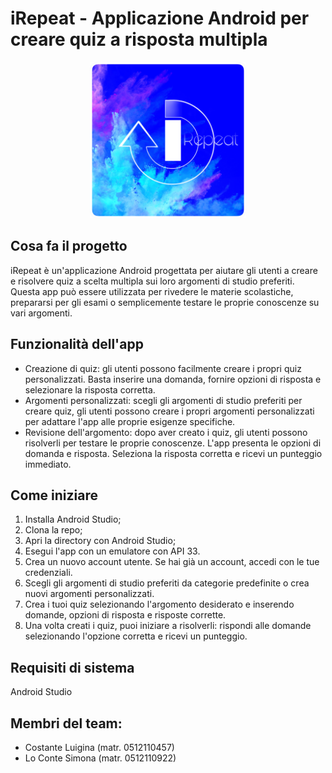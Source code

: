 # iRepeat - Applicazione Android per creare quiz a risposta multipla
<div align="center">
  <img src="app/src/main/res/drawable-v24/logo.JPEG" alt="Logo del progetto" width="250" height="250" >
</div>

## Cosa fa il progetto
iRepeat è un'applicazione Android progettata per aiutare gli utenti a creare e risolvere 
quiz a scelta multipla sui loro argomenti di studio preferiti. Questa app può essere utilizzata per 
rivedere le materie scolastiche, prepararsi per gli esami o semplicemente testare le proprie conoscenze su vari argomenti.

## Funzionalità dell'app
* Creazione di quiz: gli utenti possono facilmente creare i propri quiz personalizzati. Basta inserire una domanda, 
fornire opzioni di risposta e selezionare la risposta corretta.
* Argomenti personalizzati: scegli gli argomenti di studio preferiti per creare quiz, gli utenti possono creare i propri argomenti 
personalizzati per adattare l'app alle proprie esigenze specifiche.
* Revisione dell'argomento: dopo aver creato i quiz, gli utenti possono risolverli per testare le proprie conoscenze. 
L'app presenta le opzioni di domanda e risposta. Seleziona la risposta corretta e ricevi un punteggio immediato. 

## Come iniziare
1. Installa Android Studio;
2. Clona la repo;
3. Apri la directory con Android Studio;
4. Esegui l'app con un emulatore con API 33.
5. Crea un nuovo account utente. Se hai già un account, accedi con le tue credenziali.
6. Scegli gli argomenti di studio preferiti da categorie predefinite o crea nuovi argomenti personalizzati.
7. Crea i tuoi quiz selezionando l'argomento desiderato e inserendo domande, opzioni di risposta e risposte corrette.
8. Una volta creati i quiz, puoi iniziare a risolverli: rispondi alle domande selezionando l'opzione corretta e ricevi un punteggio.

## Requisiti di sistema
Android Studio

## Membri del team:
* Costante Luigina (matr. 0512110457)
* Lo Conte Simona (matr. 0512110922)
